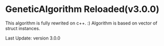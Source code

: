 
# GeneticAlgorithm Reloaded(v3.0.0)
This algorithm is fully rewrited on c++. :)
Algorithm is based on vector of struct instances.

Last Update:
version 3.0.0
